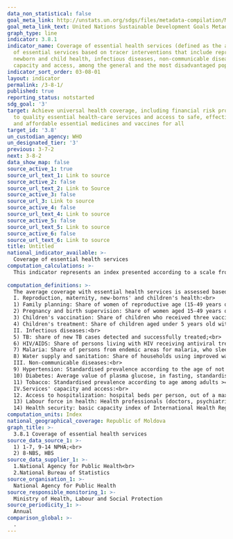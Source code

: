 ```yaml
---
data_non_statistical: false
goal_meta_link: http://unstats.un.org/sdgs/files/metadata-compilation/Metadata-Goal-3.pdf
goal_meta_link_text: United Nations Sustainable Development Goals Metadata (pdf 865kB)
graph_type: line
indicator: 3.8.1
indicator_name: Coverage of essential health services (defined as the average coverage
  of essential services based on tracer interventions that include reproductive, maternal,
  newborn and child health, infectious diseases, non-communicable diseases and service
  capacity and access, among the general and the most disadvantaged population)
indicator_sort_order: 03-08-01
layout: indicator
permalink: /3-8-1/
published: true
reporting_status: notstarted
sdg_goal: '3'
target: Achieve universal health coverage, including financial risk protection, access
  to quality essential health-care services and access to safe, effective, quality
  and affordable essential medicines and vaccines for all
target_id: '3.8'
un_custodian_agency: WHO
un_designated_tier: '3'
previous: 3-7-2
next: 3-8-2
data_show_map: false
source_active_1: true
source_url_text_1: Link to source
source_active_2: false
source_url_text_2: Link to Source
source_active_3: false
source_url_3: Link to source
source_active_4: false
source_url_text_4: Link to source
source_active_5: false
source_url_text_5: Link to source
source_active_6: false
source_url_text_6: Link to source
title: Untitled
national_indicator_available: >-
  Coverage of essential health services
computation_calculations: >-
  This indicator represents an index presented according to a scale from 0 to 100, which is calculated via geometric average of 14 indicators tracing the coverage with essential health services. <br> 
  
computation_definitions: >-
  The average coverage with essential health services is assessed based on the monitoring procedures for reproductive health, maternal health, new-borns' health and children's health, infectious diseases, non-communicable diseases and the service capacity and access, among the general population and the most deprived population. The 14 indicators tracing the coverage with health services are grouped in 4 categories:<br> 
  I. Reproduction, maternity, new-borns' and children's health:<br> 
  1) Family planning: Share of women of reproductive age (15-49 years old) with their family planning needs satisfied through modern methods of contraception (Indicator SDG 3.7.1.);<br> 
  2) Pregnancy and birth supervision: Share of women aged 15-49 years old with live births in a determined period of time, who received antenatal care four or more times; <br> 
  3) Children's vaccination: Share of children who received three vaccine doses containing diphtheria - tetanus -pertussis;<br> 
  4) Children's treatment: Share of children aged under 5 years old with suspected pneumonia (cough, dyspnoea, not due to a chest problem or sunny nose) during two week before examination by the corresponding medical institution.<br> 
  II. Infectious diseases:<br> 
  5) TB: share of new TB cases detected and successfully treated;<br> 
  6) HIV/AIDS: Share of persons living with HIV receiving antiviral treatment;<br> 
  7) Malaria: Share of persons from endemic areas for malaria, who sleep during the night under an insecticide-treated net (Not relevant for Moldova);<br> 
  8) Water supply and sanitation: Share of households using improved water supply and sanitation facilities;<br> 
  III. Non-communicable diseases:<br> 
  9) Hypertension: Standardised prevalence according to the age of not high blood pressure (systolic blood pressure <140 mm Hg. or diastolic blood pressure <90 mmHg.) among adult population 18 years old and over;<br> 
  10) Diabetes: Average value of plasma glucose, in fasting, standardised according to age (mmol/L) for adults 25 years old and over;<br> 
  11) Tobacco: Standardised prevalence according to age among adults >=15 years old who did not smoke tobacco over the last 30 days (Indicator SDG 3.a.1. - see the description there);<br> 
  IV.Services' capacity and access:<br> 
  12. Access to hospitalization: hospital beds per person, out of a maximum ceiling of 18 per 10,000 population;<br> 
  13) Labour force in health: Health professionals (doctors, psychiatrists, surgeons) per person, in relation to the maximum value of the ceiling for every specialist  (part of indicator SDG 3.c.1.)<br> 
  14) Health security: basic capacity index of International Health Regulations (IHR), which is the average share attributed for 13 basic capacities which were achieved (SDG. 3.d.1. global metadata) 
computation_units: Index
national_geographical_coverage: Republic of Moldova
graph_title: >-
  3.8.1 Coverage of essential health services 
source_data_source_1: >-
  1) 1-7, 9-14 NPHA;<br> 
  2) 8-NBS, HBS 
source_data_supplier_1: >-
  1.National Agency for Public Health<br> 
  2.National Bureau of Statistics
source_organisation_1: >-
  National Agency for Public Health
source_responsible_monitoring_1: >-
  Ministry of Health, Labour and Social Protection
source_periodicity_1: >-
  Annual
comparison_global: >-
  .
---
```

